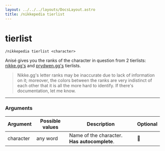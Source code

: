```yaml
---
layout: ../../../layouts/DocsLayout.astro
title: /nikkepedia tierlist
---
```


# tierlist

`/nikkepedia tierlist <character>`

Anisé gives you the ranks of the character in question from 2 tierlists: [nikke.gg's](https://nikke.gg/tier-list/) and [prydwen.gg's](https://www.prydwen.gg/nikke/tier-list) tierlists.

> Nikke.gg's letter ranks may be inaccurate due to lack of information on it; moreover, the colors between the ranks are very indistinct of each other that it is all the more hard to identify. If there's documentation, let me know.

---

### Arguments

| Argument | Possible values | Description | Optional |
| --- | --- | --- | --- |
| character | any word | Name of the character. **Has autocomplete**. | 🔴 |